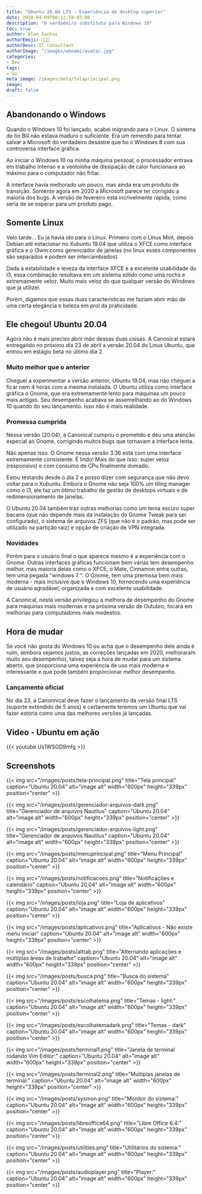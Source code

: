 ```yaml
---
title: "Ubuntu 20.04 LTS - Experiência de desktop superior"
date: 2020-04-09T00:12:59-03:00
description: "O verdadeiro substituto para Windows 10"
toc: true
author: Alan Santos
authorEmoji: 👨🏻‍💻
authorDesc: IT Consultant
authorImage: "/images/whoami/avatar.jpg"
categories:
- Dev
tags:
- Go
meta_image: /images/meta/telaprincipal.png
image:
draft: false
---
```


## Abandonando o Windows
Quando o Windows 10 foi lançado, acabei migrando para o Linux. O sistema do tio Bill não estava maduro o suficiente. Era um remendo para tentar salvar a Microsoft do verdadeiro desastre que foi o  Windows 8 com sua controversa interface gráfica.

Ao iniciar o Windows 10 na minha máquina pessoal, o processador entrava em trabalho intenso e a ventoinha de dissipação de calor funcionava ao máximo para o computador não fritar.

A interface havia melhorado um pouco, mas ainda era um produto de transição. Somente agora em 2020 a Microsoft parece ter corrigido a maioria dos bugs. A versão de fevereiro está incrivelmente rápida, como seria de se esperar para um produto pago.

## Somente Linux

Veio tarde... Eu já havia ido para o Linux. Primeiro com o Linux Mint, depois Debian até estacionar no Xubuntu 19.04 que utiliza o XFCE como interface gráfica e o I3wm como gerenciador de janelas (no linux esses componentes são separados e podem ser intercambiados).

Dada à estabilidade e leveza da interface XFCE e a excelente usabilidade do I3, essa combinação resultava em um sistema sólido como uma rocha e extremamente veloz. Muito mais veloz do que qualquer versão do Windows que já utilizei.

Porém, digamos que essas duas características me faziam abrir mão de uma certa elegância e beleza em prol da praticidade.

## Ele chegou! Ubuntu 20.04

Agora não é mais preciso abrir mão dessas duas coisas. A Canonical estará entregando no próximo dia 23 de abril a versão 20.04 do Linux Ubuntu, que entrou em estágio beta no último dia 2.

### Muito melhor que o anterior

Cheguei a experimentar a versão anterior, Ubuntu 19.04, mas não cheguei a ficar nem 4 horas com a mesma instalada. O Ubuntu utiliza como interface gráfica o Gnome, que era extremamente lento para máquinas um pouco mais antigas. Seu desempenho acabava se assemelhando ao do Windows 10 quando do seu lançamento. Isso não é mais realidade.

### Promessa cumprida

Nessa versão (20.04), a Canonical cumpriu o prometido e deu uma atenção especial ao Gnome, corrigindo muitos bugs que tornavam a interface lenta.

Não apenas isso. O Gnome nessa versão 3.36 está com uma interface extremamente consistente. É lindo! Mais do que isso: super veloz (responsivo) e com consumo de CPu finalmente domado.

Estou testando desde o dia 2 e posso dizer com segurança que não devo voltar para o Xubuntu. Embora o Gnome não seja 100% um tiling manager como o I3, ele faz um ótimo trabalho de gestão de desktops virtuais e de redimensionamento de janelas.

O Ubuntu 20.04 também traz outras melhorias como um tema escuro super bacana (que não depende mais da instalação do Gnome Tweak para ser configurado), o sistema de arquivos ZFS (que não é o padrão, mas pode ser utilizado na partição raiz) e opção de criação de VPN integrada.

### Novidades
Porém para o usuário final o que aparece mesmo é a experiência com o Gnome. Outras interfaces gráficas funcionam bem várias tem desempenho melhor, mas maioria delas como o XFCE, o Mate, Cinnamon entre outras, tem uma pegada "windows 7 ". O Gnome, tem uma premissa bem mais moderna - mais inclusive que o Windows 10, fornecendo uma experiência de usuário agradável, organizada e com excelente usabilidade.

A Canonical, nesta versão privilegiou a melhora de desempenho do Gnome para máquinas mais modernas e na próxima versão de Outubro, focará em melhorias para computadores mais modestos.

## Hora de mudar
Se você não gosta do Windows 10 ou acha que o desempenho dele ainda é ruim, (embora sejamos justos, as correções lançadas em 2020, melhoraram muito  seu desempenho), talvez seja a hora de mudar para um sistema aberto, que proporciona uma experiência de uso mais moderna e interessante e que pode também proporcionar melhor desempenho.

### Lançamento oficial

No dia 23, a Canonnical deve fazer o lançamento da versão final LTS (suporte extendido de 5 anos) e certamente teremos um Ubuntu que vai fazer estória como uma das melhores versões já lançadas.

## Video - Ubuntu em ação
{{< youtube Us1WSGD9mfg >}}

## Screenshots

{{< img src="/images/posts/tela-principal.png" title="Tela principal" caption="Ubuntu 20.04" alt="image alt" width="600px" height="339px" position="center" >}}


{{< img src="/images/posts/gerenciador-arquivos-dark.png" title="Gerenciador de arquivos Nautilus" caption="Ubuntu 20.04" alt="image alt" width="600px" height="339px" position="center" >}}


{{< img src="/images/posts/gerenciador-arquivos-light.png" title="Gerenciador de arquivos Nautilus" caption="Ubuntu 20.04" alt="image alt" width="600px" height="339px" position="center" >}}


{{< img src="/images/posts/menuprincipal.png" title="Menu Principal" caption="Ubuntu 20.04" alt="image alt" width="600px" height="339px" position="center" >}}


{{< img src="/images/posts/notificacoes.png" title="Notificações e calendário" caption="Ubuntu 20.04" alt="image alt" width="600px" height="339px" position="center" >}}


{{< img src="/images/posts/loja.png" title="Loja de aplicativos" caption="Ubuntu 20.04" alt="image alt" width="600px" height="339px" position="center" >}}


{{< img src="/images/posts/aplicativos.png" title="Aplicativos - Não existe menu iniciar" caption="Ubuntu 20.04" alt="image alt" width="600px" height="339px" position="center" >}}


{{< img src="/images/posts/alttab.png" title="Alternando aplicações e múltiplas áreas de trabalho" caption="Ubuntu 20.04" alt="image alt" width="600px" height="339px" position="center" >}}


{{< img src="/images/posts/busca.png" title="Busca do sistema" caption="Ubuntu 20.04" alt="image alt" width="600px" height="339px" position="center" >}}


{{< img src="/images/posts/escolhatema.png" title="Temas - light:" caption="Ubuntu 20.04" alt="image alt" width="600px" height="339px" position="center" >}}


{{< img src="/images/posts/escolhatemadark.png" title="Temas - dark" caption="Ubuntu 20.04" alt="image alt" width="600px" height="339px" position="center" >}}


{{< img src="/images/posts/terminal1.png" title="Janela de terminal rodando Vim Editor:" caption="Ubuntu 20.04" alt="image alt" width="600px" height="339px" position="center" >}}


{{< img src="/images/posts/terminal2.png" title="Multiplas janelas de terminal:" caption="Ubuntu 20.04" alt="image alt" width="600px" height="339px" position="center" >}}


{{< img src="/images/posts/sysmon.png" title="Monitor do sistema:" caption="Ubuntu 20.04" alt="image alt" width="600px" height="339px" position="center" >}}


{{< img src="/images/posts/libreoffice64.png" title="Libre Office 6.4:" caption="Ubuntu 20.04" alt="image alt" width="600px" height="339px" position="center" >}}


{{< img src="/images/posts/utilities.png" title="Utilitários do sistema:" caption="Ubuntu 20.04" alt="image alt" width="600px" height="339px" position="center" >}}


{{< img src="/images/posts/audioplayer.png" title="Player:" caption="Ubuntu 20.04" alt="image alt" width="600px" height="339px" position="center" >}}
